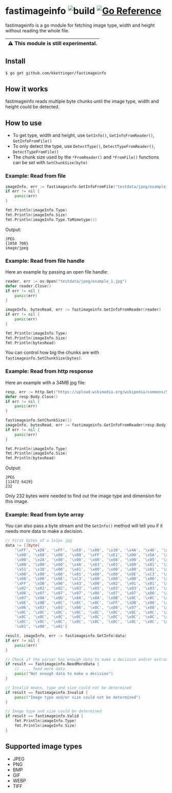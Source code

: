 # fastimageinfo ![build](https://github.com/kkettinger/fastimageinfo/actions/workflows/go.yml/badge.svg) [![Go Reference](https://pkg.go.dev/badge/github.com/kkettinger/fastimageinfo.svg)](https://pkg.go.dev/github.com/kkettinger/fastimageinfo)
fastimageinfo is a go module for fetching image type, width and height without reading the whole file.

| :warning: This module is still experimental. |
|----------------------------------------------|

## Install
```bash
$ go get github.com/kkettinger/fastimageinfo
```

## How it works
fastimageinfo reads multiple byte chunks until the image type, width and height could be detected.

## How to use

- To get type, width and height, use `GetInfo()`, `GetInfoFromReader()`, `GetInfoFromFile()`
- To only detect the type, use `DetectType()`, `DetectTypeFromReader()`, `DetectTypeFromFile()`
- The chunk size used by the `*FromReader()` and `*FromFile()` functions can be set with `SetChunkSize(byte)`

###  Example: Read from file

```go
imageInfo, err := fastimageinfo.GetInfoFromFile("testdata/jpeg/example_1.jpg")
if err != nil {
    panic(err)
}

fmt.Println(imageInfo.Type)
fmt.Println(imageInfo.Size)
fmt.Println(imageInfo.Type.ToMimetype())
```

Output:
```
JPEG      
{1050 700}
image/jpeg
```

### Example: Read from file handle
Here an example by passing an open file handle:

```go
reader, err := os.Open("testdata/jpeg/example_1.jpg")
defer reader.Close()
if err != nil {
    panic(err)
}

imageInfo, bytesRead, err := fastimageinfo.GetInfoFromReader(reader)
if err != nil {
    panic(err)
}

fmt.Println(imageInfo.Type)
fmt.Println(imageInfo.Size)
fmt.Println(bytesRead)
```

You can control how big the chunks are with `fastimageinfo.SetChunkSize(bytes)`.

### Example: Read from http response
Here an example with a 34MB jpg file:

```go
resp, err := http.Get("https://upload.wikimedia.org/wikipedia/commons/5/5e/M104_ngc4594_sombrero_galaxy_hi-res.jpg")
defer resp.Body.Close()
if err != nil {
    panic(err)
}

fastimageinfo.SetChunkSize(1)
imageInfo, bytesRead, err := fastimageinfo.GetInfoFromReader(resp.Body)
if err != nil {
    panic(err)
}

fmt.Println(imageInfo.Type)
fmt.Println(imageInfo.Size)
fmt.Println(bytesRead)
```

Output:
```
JPEG
{11472 6429}
232
```

Only 232 bytes were needed to find out the image type and dimension for this image.


### Example: Read from byte array
You can also pass a byte stream and the `GetInfo()` method will tell you if it needs more data to make a decision.

```go
// First bytes of a 1x1px jpg
data := []byte{
    '\xFF', '\xD8', '\xFF', '\xE0', '\x00', '\x10', '\x4A', '\x46', '\x49', '\x46', '\x00', '\x01', '\x01', '\x01', '\x00', '\x60',
    '\x00', '\x60', '\x00', '\x00', '\xFF', '\xE1', '\x00', '\x5A', '\x45', '\x78', '\x69', '\x66', '\x00', '\x00', '\x4D', '\x4D',
    '\x00', '\x2A', '\x00', '\x00', '\x00', '\x08', '\x00', '\x05', '\x03', '\x01', '\x00', '\x05', '\x00', '\x00', '\x00', '\x01',
    '\x00', '\x00', '\x00', '\x4A', '\x03', '\x03', '\x00', '\x01', '\x00', '\x00', '\x00', '\x01', '\x00', '\x00', '\x00', '\x00',
    '\x51', '\x10', '\x00', '\x01', '\x00', '\x00', '\x00', '\x01', '\x01', '\x00', '\x00', '\x00', '\x51', '\x11', '\x00', '\x04',
    '\x00', '\x00', '\x00', '\x01', '\x00', '\x00', '\x0E', '\xC3', '\x51', '\x12', '\x00', '\x04', '\x00', '\x00', '\x00', '\x01',
    '\x00', '\x00', '\x0E', '\xC3', '\x00', '\x00', '\x00', '\x00', '\x00', '\x01', '\x86', '\xA0', '\x00', '\x00', '\xB1', '\x8F',
    '\xFF', '\xDB', '\x00', '\x43', '\x00', '\x02', '\x01', '\x01', '\x02', '\x01', '\x01', '\x02', '\x02', '\x02', '\x02', '\x02',
    '\x02', '\x02', '\x02', '\x03', '\x05', '\x03', '\x03', '\x03', '\x03', '\x03', '\x06', '\x04', '\x04', '\x03', '\x05', '\x07',
    '\x06', '\x07', '\x07', '\x07', '\x06', '\x07', '\x07', '\x08', '\x09', '\x0B', '\x09', '\x08', '\x08', '\x0A', '\x08', '\x07',
    '\x07', '\x0A', '\x0D', '\x0A', '\x0A', '\x0B', '\x0C', '\x0C', '\x0C', '\x0C', '\x07', '\x09', '\x0E', '\x0F', '\x0D', '\x0C',
    '\x0E', '\x0B', '\x0C', '\x0C', '\x0C', '\xFF', '\xDB', '\x00', '\x43', '\x01', '\x02', '\x02', '\x02', '\x03', '\x03', '\x03',
    '\x06', '\x03', '\x03', '\x06', '\x0C', '\x08', '\x07', '\x08', '\x0C', '\x0C', '\x0C', '\x0C', '\x0C', '\x0C', '\x0C', '\x0C',
    '\x0C', '\x0C', '\x0C', '\x0C', '\x0C', '\x0C', '\x0C', '\x0C', '\x0C', '\x0C', '\x0C', '\x0C', '\x0C', '\x0C', '\x0C', '\x0C',
    '\x0C', '\x0C', '\x0C', '\x0C', '\x0C', '\x0C', '\x0C', '\x0C', '\x0C', '\x0C', '\x0C', '\x0C', '\x0C', '\x0C', '\x0C', '\x0C',
    '\x0C', '\x0C', '\x0C', '\x0C', '\x0C', '\x0C', '\x0C', '\x0C', '\x0C', '\x0C', '\xFF', '\xC0', '\x00', '\x11', '\x08', '\x00',
    '\x01', '\x00', '\x01'}

result, imageInfo, err := fastimageinfo.GetInfo(data)
if err != nil {
    panic(err)
}

// Check if the parser has enough data to make a decision and/or extract image dimensions
if result == fastimageinfo.NeedMoreData {
    // .... feed more data
    panic("Not enough data to make a decision")
}

// Invalid means, type and size could not be determined
if result == fastimageinfo.Invalid {
    panic("Image type and/or size could not be determined")
}

// Image type and size could be determined
if result == fastimageinfo.Valid {
    fmt.Println(imageInfo.Type)
    fmt.Println(imageInfo.Size)
}
```

## Supported image types

- JPEG
- PNG
- BMP
- GIF
- WEBP
- TIFF
